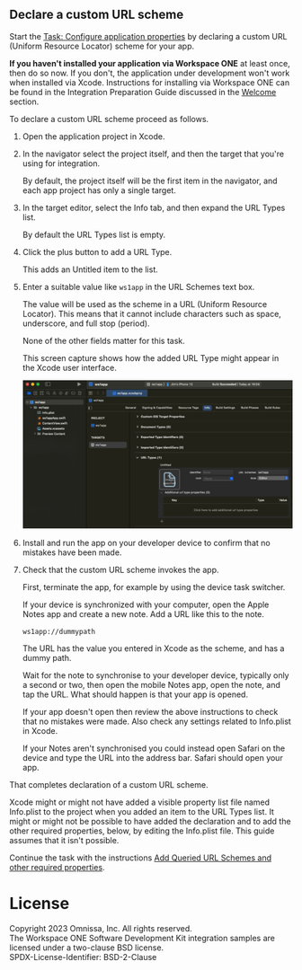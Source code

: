 ## Declare a custom URL scheme
Start the [Task: Configure application properties](../readme.md) by declaring a
custom URL (Uniform Resource Locator) scheme for your app.

**If you haven't installed your application via Workspace ONE** at least once,
then do so now. If you don't, the application under development won't work when
installed via Xcode. Instructions for installing via Workspace ONE can be found
in the Integration Preparation Guide discussed in the
[Welcome](../../01Welcome/readme.md) section.

To declare a custom URL scheme proceed as follows.

1.  Open the application project in Xcode.

2.  In the navigator select the project itself, and then the target that you're
    using for integration.

    By default, the project itself will be the first item in the navigator, and
    each app project has only a single target.

3.  In the target editor, select the Info tab, and then expand the URL Types
    list.

    By default the URL Types list is empty.

4.  Click the plus button to add a URL Type.

    This adds an Untitled item to the list.

5.  Enter a suitable value like `ws1app` in the URL Schemes text box.

    The value will be used as the scheme in a URL (Uniform Resource Locator).
    This means that it cannot include characters such as space, underscore, and
    full stop (period).

    None of the other fields matter for this task.

    This screen capture shows how the added URL Type might appear in the Xcode
    user interface.

    ![**Screen Capture:** Xcode Target URL Types](Screen_XcodeURLTypes.png)

6.  Install and run the app on your developer device to confirm that no mistakes
    have been made.

7.  Check that the custom URL scheme invokes the app.

    First, terminate the app, for example by using the device task switcher.

    If your device is synchronized with your computer, open the Apple Notes app
    and create a new note. Add a URL like this to the note.

        ws1app://dummypath

    The URL has the value you entered in Xcode as the scheme, and has a dummy
    path.

    Wait for the note to synchronise to your developer device, typically only a
    second or two, then open the mobile Notes app, open the note, and tap the
    URL. What should happen is that your app is opened.
    
    If your app doesn't open then review the above instructions to check that no
    mistakes were made. Also check any settings related to Info.plist in Xcode.

    If your Notes aren't synchronised you could instead open Safari on the
    device and type the URL into the address bar. Safari should open your app.

That completes declaration of a custom URL scheme.

Xcode might or might not have added a visible property list file named
Info.plist to the project when you added an item to the URL Types list. It might
or might not be possible to have added the declaration and to add the other
required properties, below, by editing the Info.plist file. This guide assumes
that it isn't possible.

Continue the task with the instructions
[Add Queried URL Schemes and other required properties](../02Add-Queried-URL-Schemes-and-other-required-properties/readme.md).

# License
Copyright 2023 Omnissa, Inc. All rights reserved.  
The Workspace ONE Software Development Kit integration samples are licensed
under a two-clause BSD license.  
SPDX-License-Identifier: BSD-2-Clause